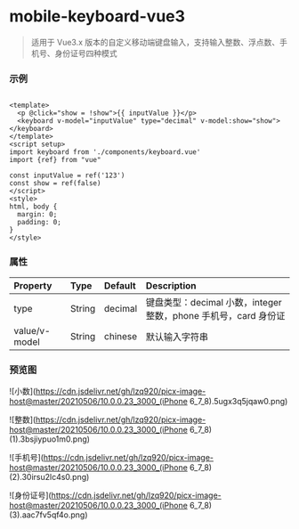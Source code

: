 # mobile-keyboard-vue3

> 适用于 Vue3.x 版本的自定义移动端键盘输入，支持输入整数、浮点数、手机号、身份证号四种模式

### 示例

```vue

<template>
  <p @click="show = !show">{{ inputValue }}</p>
  <keyboard v-model="inputValue" type="decimal" v-model:show="show"></keyboard>
</template>
<script setup>
import keyboard from './components/keyboard.vue'
import {ref} from "vue"

const inputValue = ref('123')
const show = ref(false)
</script>
<style>
html, body {
  margin: 0;
  padding: 0;
}
</style>

```

### 属性

| Property      | Type     | Default | Description                              |
| :------------ | :------- | :------ | :--------------------------------------- |
| type          | String   | decimal | 键盘类型：decimal 小数，integer 整数，phone 手机号，card 身份证 |
| value/v-model      | String   | chinese | 默认输入字符串                         |

### 预览图


![小数](https://cdn.jsdelivr.net/gh/lzq920/picx-image-host@master/20210506/10.0.0.23_3000_(iPhone 6_7_8).5ugx3q5jqaw0.png)

![整数](https://cdn.jsdelivr.net/gh/lzq920/picx-image-host@master/20210506/10.0.0.23_3000_(iPhone 6_7_8) (1).3bsjiypuo1m0.png)

![手机号](https://cdn.jsdelivr.net/gh/lzq920/picx-image-host@master/20210506/10.0.0.23_3000_(iPhone 6_7_8) (2).30irsu2lc4s0.png)

![身份证号](https://cdn.jsdelivr.net/gh/lzq920/picx-image-host@master/20210506/10.0.0.23_3000_(iPhone 6_7_8) (3).aac7fv5qf4o.png)


